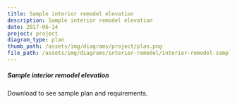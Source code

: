 ```yaml
---
title: Sample interior remodel elevation
description: Sample interior remodel elevation
date: 2017-06-14
project: project
diagram_type: plan
thumb_path: /assets/img/diagrams/project/plan.png
file_path: /assets/img/diagrams/interior-remodel/interior-remodel-sample-elevation.pdf
---
```

##### Sample interior remodel elevation
Download to see sample plan and requirements.
